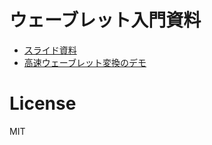 # ウェーブレット入門資料

- [スライド資料](https://github.com/aikiriao/introduction_to_wavelet/releases/download/v1.4/introduction_to_wavelet_v1_4.pdf)
- [高速ウェーブレット変換のデモ](./implementation/fwt_demos.ipynb)

# License

MIT
